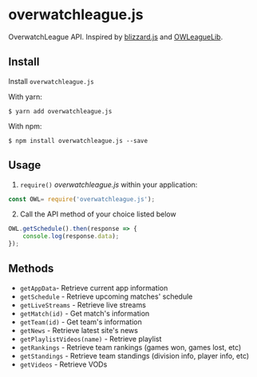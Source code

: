 # overwatchleague.js
OverwatchLeague API. Inspired by [blizzard.js](https://github.com/benweier/blizzard.js) and [OWLeagueLib](https://github.com/overtools/OWLeagueLib/).

## Install

Install `overwatchleague.js` 

With yarn:

    $ yarn add overwatchleague.js

With npm:

    $ npm install overwatchleague.js --save

## Usage

1. `require()` *overwatchleague.js* within your application:

```javascript
const OWL= require('overwatchleague.js');
```

2. Call the API method of your choice listed below

```javascript
OWL.getSchedule().then(response => {
    console.log(response.data);
});
```
## Methods
- `getAppData`- Retrieve current app information
- `getSchedule` - Retrieve upcoming matches' schedule
- `getLiveStreams` - Retrieve live streams
- `getMatch(id)` - Get match's information
- `getTeam(id)` - Get team's information
- `getNews` - Retrieve latest site's news
- `getPlaylistVideos(name)` - Retrieve playlist
- `getRankings` - Retrieve team rankings (games won, games lost, etc)
- `getStandings` - Retrieve team standings (division info, player info, etc)
- `getVideos` - Retrieve VODs